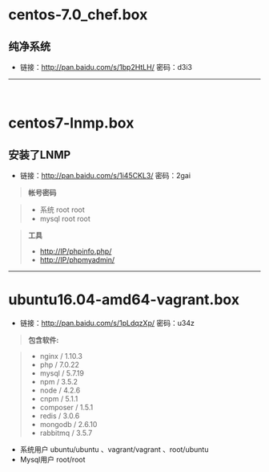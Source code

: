 # centos-7.0_chef.box

## 纯净系统

* 链接：<http://pan.baidu.com/s/1bp2HtLH/> 密码：d3i3

- - -
 
# centos7-lnmp.box

## 安装了LNMP

* 链接：<http://pan.baidu.com/s/1i45CKL3/> 密码：2gai

> **帐号密码**

> - 系统 root root
> - mysql root root

> **工具**
> - <http://IP/phpinfo.php/>
> - <http://IP/phpmyadmin/>

- - -

# ubuntu16.04-amd64-vagrant.box

* 链接：<http://pan.baidu.com/s/1pLdqzXp/> 密码：u34z

> **包含软件:**

> - nginx / 1.10.3
> - php / 7.0.22
> - mysql / 5.7.19
> - npm / 3.5.2
> - node / 4.2.6
> - cnpm / 5.1.1
> - composer / 1.5.1
> - redis / 3.0.6
> - mongodb / 2.6.10
> - rabbitmq / 3.5.7

* 系统用户 ubuntu/ubuntu 、vagrant/vagrant 、root/ubuntu
* Mysql用户 root/root


